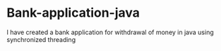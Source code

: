 # Bank-application-java
I have created a bank application for withdrawal of money in java using synchronized threading
